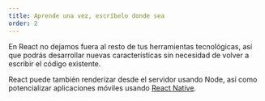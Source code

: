```yaml
---
title: Aprende una vez, escríbelo donde sea
order: 2
---
```


En React no dejamos fuera al resto de tus herramientas tecnológicas, así que podrás desarrollar nuevas características sin necesidad de volver a escribir el código existente.

React puede también renderizar desde el servidor usando Node, así como potencializar aplicaciones móviles usando
[React Native](https://facebook.github.io/react-native/).